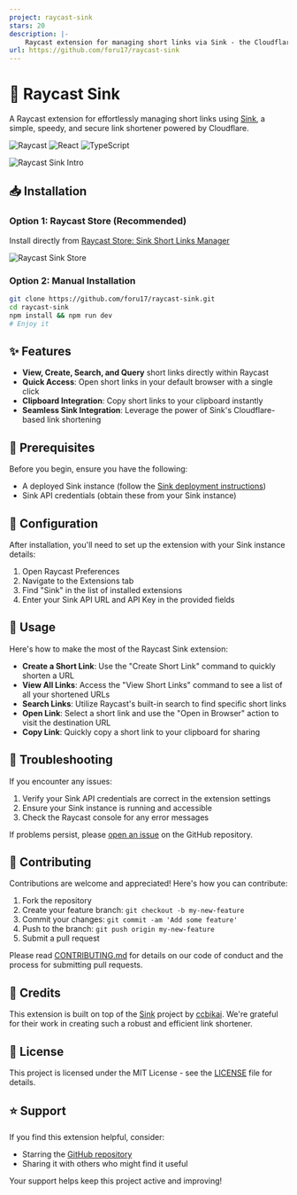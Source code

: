 ```yaml
---
project: raycast-sink
stars: 20
description: |-
    Raycast extension for managing short links via Sink - the Cloudflare-powered link shortener. Create, edit, and manage short URLs efficiently from your Mac command bar.
url: https://github.com/foru17/raycast-sink
---
```


# 🚀 Raycast Sink

A Raycast extension for effortlessly managing short links using [Sink](https://github.com/ccbikai/sink), a simple, speedy, and secure link shortener powered by Cloudflare.

![Raycast](https://shields.io/badge/Raycast-black?logo=raycast&style=style=fla)
![React](https://shields.io/badge/react-black?logo=react&style=style=fla)
![TypeScript](https://shields.io/badge/typescript-black?logo=typescript&style=style=fla)

![Raycast Sink Intro](./docs/images/raycast-sink-intro.png)

## 📥 Installation

### Option 1: Raycast Store (Recommended)

Install directly from [Raycast Store: Sink Short Links Manager](https://www.raycast.com/luolei/raycast-sink)

![Raycast Sink Store](./docs/images/raycast-sink-store.png)

### Option 2: Manual Installation

```bash
git clone https://github.com/foru17/raycast-sink.git
cd raycast-sink
npm install && npm run dev
# Enjoy it
```

## ✨ Features

- **View, Create, Search, and Query** short links directly within Raycast
- **Quick Access**: Open short links in your default browser with a single click
- **Clipboard Integration**: Copy short links to your clipboard instantly
- **Seamless Sink Integration**: Leverage the power of Sink's Cloudflare-based link shortening

## 📑 Prerequisites

Before you begin, ensure you have the following:

- A deployed Sink instance (follow the [Sink deployment instructions](https://github.com/ccbikai/sink#%EF%B8%8F-deployment))
- Sink API credentials (obtain these from your Sink instance)

## 🚦 Configuration

After installation, you'll need to set up the extension with your Sink instance details:

1. Open Raycast Preferences
2. Navigate to the Extensions tab
3. Find "Sink" in the list of installed extensions
4. Enter your Sink API URL and API Key in the provided fields

## 🎯 Usage

Here's how to make the most of the Raycast Sink extension:

- **Create a Short Link**: Use the "Create Short Link" command to quickly shorten a URL
- **View All Links**: Access the "View Short Links" command to see a list of all your shortened URLs
- **Search Links**: Utilize Raycast's built-in search to find specific short links
- **Open Link**: Select a short link and use the "Open in Browser" action to visit the destination URL
- **Copy Link**: Quickly copy a short link to your clipboard for sharing

## 🔧 Troubleshooting

If you encounter any issues:

1. Verify your Sink API credentials are correct in the extension settings
2. Ensure your Sink instance is running and accessible
3. Check the Raycast console for any error messages

If problems persist, please [open an issue](https://github.com/foru17/raycast-sink/issues) on the GitHub repository.

## 👥 Contributing

Contributions are welcome and appreciated! Here's how you can contribute:

1. Fork the repository
2. Create your feature branch: `git checkout -b my-new-feature`
3. Commit your changes: `git commit -am 'Add some feature'`
4. Push to the branch: `git push origin my-new-feature`
5. Submit a pull request

Please read [CONTRIBUTING.md](CONTRIBUTING.md) for details on our code of conduct and the process for submitting pull requests.

## 🙏 Credits

This extension is built on top of the [Sink](https://github.com/ccbikai/sink) project by [ccbikai](https://github.com/ccbikai). We're grateful for their work in creating such a robust and efficient link shortener.

## 📄 License

This project is licensed under the MIT License - see the [LICENSE](LICENSE) file for details.

## ⭐ Support

If you find this extension helpful, consider:

- Starring the [GitHub repository](https://github.com/foru17/raycast-sink)
- Sharing it with others who might find it useful

Your support helps keep this project active and improving!

